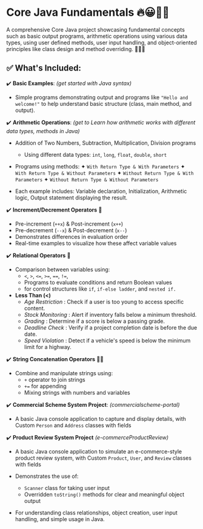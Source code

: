 # Core Java Fundamentals 🔥😀👨‍💻

A comprehensive Core Java project showcasing fundamental concepts such as basic output programs, arithmetic operations using various data types, using user defined methods, user input handling, and object-oriented principles like class design and method overriding. 👨‍💻🎯

## ✅ What's Included:

✔️ **Basic Examples**: *(get started with Java syntax)*  
  - Simple programs demonstrating output and programs like `"Hello and welcome!"` to help understand basic structure (class, main method, and output).

✔️ **Arithmetic Operations**: *(get to Learn how arithmetic works with different data types, methods in Java)*  
  - Addition of Two Numbers, Subtraction, Multiplication, Division programs
    - Using different data types: `int`, `long`, `float`, `double`, `short`
  - Programs using methods: ✦ `With Return Type & With Parameters` ✦ `With Return Type & Without Parameters` ✦ `Without Return Type & With Parameters` ✦ `Without Return Type & Without Parameters`

  - Each example includes: Variable declaration, Initialization, Arithmetic logic, Output statement displaying the result.

 ✔️ **Increment/Decrement Operators** 🔁

- Pre-increment (`++x`) & Post-increment (`x++`)  
- Pre-decrement (`--x`) & Post-decrement (`x--`)  
- Demonstrates differences in evaluation order  
- Real-time examples to visualize how these affect variable values

✔️ **Relational Operators** 🔎

- Comparison between variables using:  
    - `<`, `>`, `<=`, `>=`, `==`, `!=`,  
  - Programs to evaluate conditions and return Boolean values
  - for control structures like `if`, `if-else ladder`, and `nested if.`
- **Less Than (<)**  
   - *Age Restriction* : Check if a user is too young to access specific content.  
   - *Stock Monitoring* : Alert if inventory falls below a minimum threshold.  
   - *Grading* : Determine if a score is below a passing grade.  
   - *Deadline Check* : Verify if a project completion date is before the due date.  
   - *Speed Violation* : Detect if a vehicle's speed is below the minimum limit for a highway.  

✔️ **String Concatenation Operators** 🧵➕

- Combine and manipulate strings using:
  - `+` operator to join strings  
  - `+=` for appending  
  - Mixing strings with numbers and variables
    
✔️ **Commercial Scheme System Project**: *(commercialscheme-portal)*  
  - A basic Java console application to capture and display details, with Custom `Person` and `Address` classes with fields

✔️ **Product Review System Project** *(e-commerceProductReview)*
  - A basic Java console application to simulate an e-commerce-style product review system, with Custom `Product`, `User`, and `Review` classes with fields  
 
  - Demonstrates the use of:
    - `Scanner` class for taking user input  
    - Overridden `toString()` methods for clear and meaningful object output  
  - For understanding class relationships, object creation, user input handling, and simple usage in Java.
